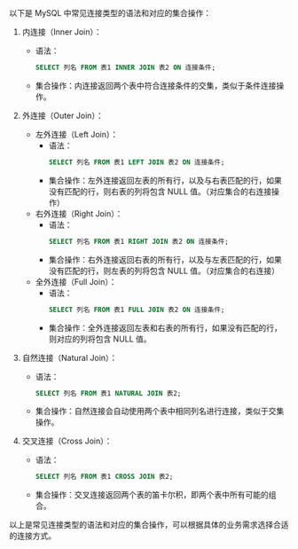 以下是 MySQL 中常见连接类型的语法和对应的集合操作：

1. 内连接（Inner Join）：
   - 语法：
     ```sql
     SELECT 列名 FROM 表1 INNER JOIN 表2 ON 连接条件;
     ```
   - 集合操作：内连接返回两个表中符合连接条件的交集，类似于条件连接操作。

2. 外连接（Outer Join）：
   - 左外连接（Left Join）：
     - 语法：
       ```sql
       SELECT 列名 FROM 表1 LEFT JOIN 表2 ON 连接条件;
       ```
     - 集合操作：左外连接返回左表的所有行，以及与右表匹配的行，如果没有匹配的行，则右表的列将包含 NULL 值。（对应集合的右连接操作）
   - 右外连接（Right Join）：
     - 语法：
       ```sql
       SELECT 列名 FROM 表1 RIGHT JOIN 表2 ON 连接条件;
       ```
     - 集合操作：右外连接返回右表的所有行，以及与左表匹配的行，如果没有匹配的行，则左表的列将包含 NULL 值。（对应集合的右连接）
   - 全外连接（Full Join）：
     - 语法：
       ```sql
       SELECT 列名 FROM 表1 FULL JOIN 表2 ON 连接条件;
       ```
     - 集合操作：全外连接返回左表和右表的所有行，如果没有匹配的行，则对应的列将包含 NULL 值。

3. 自然连接（Natural Join）：
   - 语法：
     ```sql
     SELECT 列名 FROM 表1 NATURAL JOIN 表2;
     ```
   - 集合操作：自然连接会自动使用两个表中相同列名进行连接，类似于交集操作。

4. 交叉连接（Cross Join）：
   - 语法：
     ```sql
     SELECT 列名 FROM 表1 CROSS JOIN 表2;
     ```
   - 集合操作：交叉连接返回两个表的笛卡尔积，即两个表中所有可能的组合。

以上是常见连接类型的语法和对应的集合操作，可以根据具体的业务需求选择合适的连接方式。